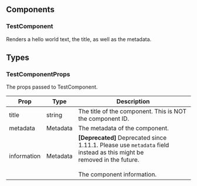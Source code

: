 ## Components

### TestComponent

Renders a hello world text, the title, as well as the metadata.

## Types

### TestComponentProps

The props passed to TestComponent.

| Prop        | Type     | Description                                                                                                                                                   |
| ----------- | -------- | ------------------------------------------------------------------------------------------------------------------------------------------------------------- |
| title       | string   | The title of the component. This is NOT the component ID.                                                                                                     |
| metadata    | Metadata | The metadata of the component.                                                                                                                                |
| information | Metadata | **[Deprecated]** Deprecated since 1.11.1. Please use `metadata` field instead as this might be<br/>removed in the future.<br/><br/>The component information. |

